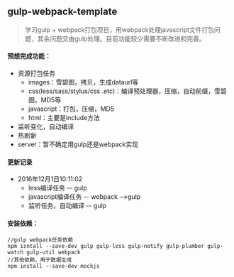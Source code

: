 ## gulp-webpack-template
> 学习gulp + webpack打包项目，用webpack处理javascript文件打包问题，其余问题交由gulp处理。目前功能较少需要不断改进和完善。
#### 预想完成功能：

- 资源打包任务
  - images：雪碧图，拷贝，生成dataurl等
  - css(less/sass/stylus/css .etc)：编译预处理器，压缩，自动前缀，雪碧图，MD5等
  - javascript：打包，压缩，MD5
  - html：主要是include方法
- 监听变化，自动编译
- 热刷新
- server：暂不确定用gulp还是webpack实现

#### 更新记录

- 2016年12月1日10:11:02
  - less编译任务 -- gulp
  - javascript编译任务 -- webpack -->gulp
  - 监听任务，自动编译  -- gulp

#### 安装依赖：

``` shell
//gulp webpack任务依赖
npm isntall --save-dev gulp gulp-less gulp-notify gulp-plumber gulp-watch gulp-util webpack
//其他依赖，用于数据生成
npm install --save-dev mockjs
```